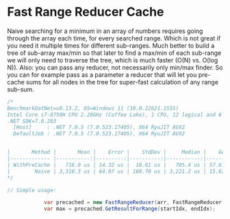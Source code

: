 # Fast Range Reducer Cache

Naive searching for a minimum in an array of numbers requires going through the array each time, for every searched range. Which is not great if you need it multiple times for different sub-ranges.
Much better to build a tree of sub-array max/min so that later to find a max/min of each sub-range we will only need to traverse the tree, which is much faster (O(N) vs. O(log N)).
Also: you can pass any reducer, not necessarily only min/max finder. So you can for example pass as a parameter a reducer that will let you pre-cache sums for all nodes in the tree for super-fast calculation of any range sub-sum.


```c#
/*
BenchmarkDotNet=v0.13.2, OS=Windows 11 (10.0.22621.1555)
Intel Core i7-8750H CPU 2.20GHz (Coffee Lake), 1 CPU, 12 logical and 6 physical cores
.NET SDK=7.0.203
  [Host]     : .NET 7.0.5 (7.0.523.17405), X64 RyuJIT AVX2
  DefaultJob : .NET 7.0.5 (7.0.523.17405), X64 RyuJIT AVX2


|       Method |       Mean |    Error |    StdDev |     Median |    Gen0 |    Gen1 |    Gen2 | Allocated |
|------------- |-----------:|---------:|----------:|-----------:|--------:|--------:|--------:|----------:|
| WithPreCache |   716.0 us | 14.32 us |  18.61 us |   705.4 us | 57.6172 | 49.8047 | 49.8047 | 391.56 KB |
|        Naive | 3,310.3 us | 64.07 us | 180.70 us | 3,221.2 us | 15.6250 |       - |       - |  78.45 KB |
*/

// Simple usage:

            var precached = new FastRangeReducer(arr, FastRangeReducer.Max);
            var max = precached.GetResultForRange(startIdx, endIdx);
```
